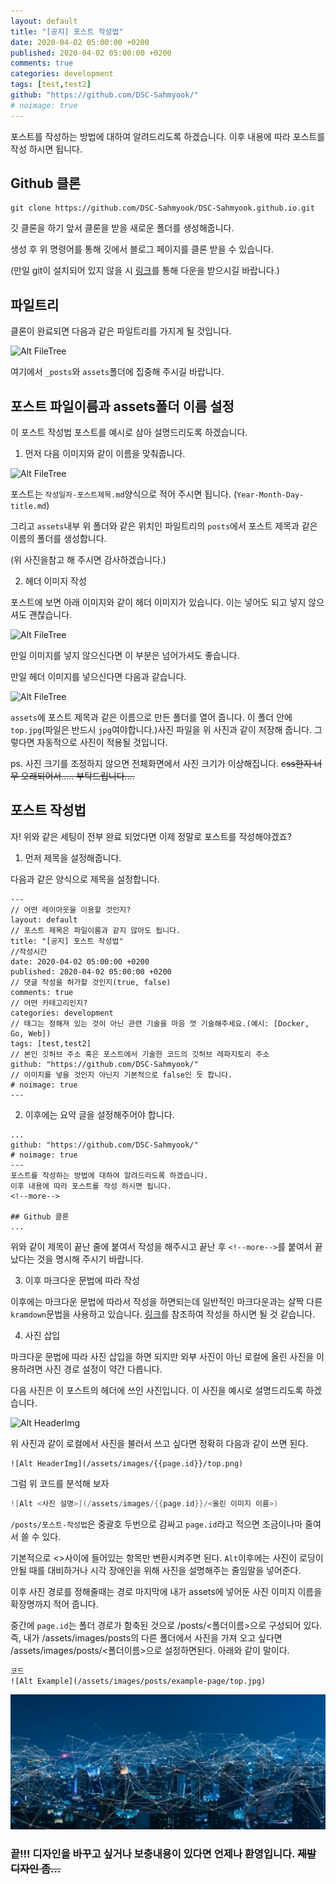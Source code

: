 ```yaml
---
layout: default
title: "[공지] 포스트 작성법"
date: 2020-04-02 05:00:00 +0200
published: 2020-04-02 05:00:00 +0200
comments: true
categories: development
tags: [test,test2]
github: "https://github.com/DSC-Sahmyook/"
# noimage: true
---
```

포스트를 작성하는 방법에 대하여 알려드리도록 하겠습니다.
이후 내용에 따라 포스트를 작성 하시면 됩니다.
<!--more-->


## Github 클론
```
git clone https://github.com/DSC-Sahmyook/DSC-Sahmyook.github.io.git
```

깃 클론을 하기 앞서 클론을 받을 새로운 폴더를 생성해줍니다.

생성 후 위 명령어를 통해 깃에서 블로그 페이지를 클론 받을 수 있습니다.

(만일 git이 설치되어 있지 않을 시 [링크](https://git-scm.com/downloads)를 통해 다운을 받으시길 바랍니다.)

## 파일트리

클론이 완료되면 다음과 같은 파일트리를 가지게 될 것입니다.

![Alt FileTree](/assets/images/{{page.id}}/filetree.png)

여기에서 ``_posts``와 ``assets``폴더에 집중해 주시길 바랍니다.

## 포스트 파일이름과 assets폴더 이름 설정

이 포스트 작성법 포스트를 예시로 삼아 설명드리도록 하겠습니다.

1. 먼저 다음 이미지와 같이 이름을 맞춰줍니다. 

![Alt FileTree](/assets/images/{{page.id}}/same_name.png)

포스트는 ``작성일자-포스트제목.md``양식으로 적어 주시면 됩니다. (``Year-Month-Day-title.md``)

그리고 ``assets``내부 위 폴더와 같은 위치인 파일트리의 ``posts``에서 포스트 제목과 같은 이름의 폴더를 생성합니다.

(위 사진을참고 해 주시면 감사하겠습니다.)

2. 헤더 이미지 작성

포스트에 보면 아래 이미지와 같이 헤더 이미지가 있습니다. 이는 넣어도 되고 넣지 않으셔도 괜찮습니다.

![Alt FileTree](/assets/images/{{page.id}}/top-img.png)

만일 이미지를 넣지 않으신다면 이 부분은 넘어가셔도 좋습니다.

만일 헤더 이미지를 넣으신다면 다음과 같습니다.

![Alt FileTree](/assets/images/{{page.id}}/top_example.png)

``assets``에 포스트 제목과 같은 이름으로 만든 폴더를 열어 줍니다. 이 폴더 안에 ``top.jpg``(파일은 반드시 ``jpg``여야합니다.)사진 파일을 위 사진과 같이 저장해 줍니다.  그렇다면 자동적으로 사진이 적용될 것입니다.

ps. 사진 크기를 조정하지 않으면 전체화면에서 사진 크기가 이상해집니다. ~~css한지 너무 오래되어서..... 부탁드립니다....~~

## 포스트 작성법

자! 위와 같은 세팅이 전부 완료 되었다면 이제 정말로 포스트를 작성해야겠죠?

1. 먼저 제목을 설정해줍니다.

다음과 같은 양식으로 제목을 설정합니다.

```
---
// 어떤 레이아웃을 이용할 것인지?
layout: default
// 포스트 제목은 파일이름과 같지 않아도 됩니다.
title: "[공지] 포스트 작성법"
//작성시간
date: 2020-04-02 05:00:00 +0200
published: 2020-04-02 05:00:00 +0200
// 댓글 작성을 허가할 것인지(true, false)
comments: true
// 어떤 카테고리인지?
categories: development
// 태그는 정해져 있는 것이 아닌 관련 기술을 마음 껏 기술해주세요.(예시: [Docker, Go, Web])
tags: [test,test2]
// 본인 깃허브 주소 혹은 포스트에서 기술한 코드의 깃허브 레파지토리 주소
github: "https://github.com/DSC-Sahmyook/"
// 이미지를 넣을 것인지 아닌지 기본적으로 false인 듯 합니다.
# noimage: true
---
```

2. 이후에는 요약 글을 설정해주어야 합니다.

```
...
github: "https://github.com/DSC-Sahmyook/"
# noimage: true
---
포스트를 작성하는 방법에 대하여 알려드리도록 하겠습니다.
이후 내용에 따라 포스트를 작성 하시면 됩니다.
<!--more-->

## Github 클론
...
```

위와 같이 제목이 끝난 줄에 붙여서 작성을 해주시고 끝난 후 ``<!--more-->``를 붙여서 끝났다는 것을 명시해 주시기 바랍니다.

3. 이후 마크다운 문법에 따라 작성

이후에는 마크다운 문법에 따라서 작성을 하면되는데 일반적인 마크다운과는 살짝 다른 ``kramdown``문법을 사용하고 있습니다. [링크](https://kramdown.gettalong.org/quickref.html)를 참조하여 작성을 하시면 될 것 같습니다.

4. 사진 삽입

마크다운 문법에 따라 사진 삽입을 하면 되지만 외부 사진이 아닌 로컬에 올린 사진을 이용하려면 사진 경로 설정이 약간 다릅니다. 

다음 사진은 이 포스트의 헤더에 쓰인 사진입니다. 이 사진을 예시로 설명드리도록 하겠습니다.

![Alt HeaderImg](/assets/images/{{page.id}}/top.jpg)

위 사진과 같이 로컬에서 사진을 불러서 쓰고 싶다면 정확히 다음과 같이 쓰면 된다. 

```
![Alt HeaderImg](/assets/images/{{page.id}}/top.png)
```

그럼 위 코드를 분석해 보자

```go
![Alt <사진 설명>](/assets/images/{{page.id}}/<올린 이미지 이름>)
```

``/posts/포스트-작성법``은 중괄호 두번으로 감싸고 ``page.id``라고 적으면 조금이나마 줄여서 쓸 수 있다.

기본적으로 <>사이에 들어있는 항목만 변환시켜주면 된다. ```Alt```이후에는 사진이 로딩이 안될 때를 대비하거나 시각 장애인을 위해 사진을 설명해주는 줄임말을 넣어준다.

 이후 사진 경로를 정해줄때는 경로 마지막에 내가 assets에 넣어둔 사진 이미지 이름을 확장명까지 적어 줍니다.

중간에 ``page.id``는 폴더 경로가 함축된 것으로 /posts/<폴더이름>으로 구성되어 있다. 즉, 내가 /assets/images/posts의 다른 폴더에서 사진을 가져 오고 싶다면 /assets/images/posts/<폴더이름>으로 설정하면된다.  아래와 같이 말이다.

```
코드
![Alt Example](/assets/images/posts/example-page/top.jpg)
```

 ![Alt Example](/assets/images/posts/example-page/top.jpg)

### 끝!!!  디자인을 바꾸고 싶거나 보충내용이 있다면 언제나 환영입니다.  ~~제발 디자인 좀...~~ 
